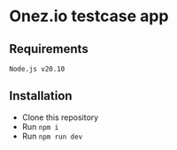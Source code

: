 # Onez.io testcase app

## Requirements
``Node.js v20.10``

## Installation
- Clone this repository
- Run ``npm i``
- Run ``npm run dev``
